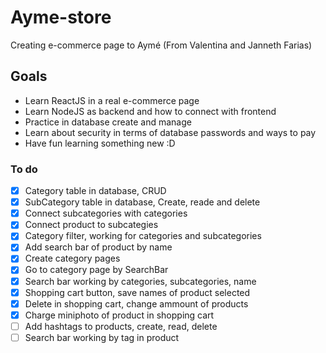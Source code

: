 # Ayme-store
Creating e-commerce page to Aymé (From Valentina and Janneth Farias)

## Goals
* Learn ReactJS in a real e-commerce page
* Learn NodeJS as backend and how to connect with frontend
* Practice in database create and manage
* Learn about security in terms of database passwords and ways to pay
* Have fun learning something new :D

### To do
- [x] Category table in database, CRUD
- [x] SubCategory table in database, Create, reade and delete
- [x] Connect subcategories with categories
- [x] Connect product to subcategies
- [x] Category filter, working for categories and subcategories
- [x] Add search bar of product by name
- [x] Create category pages
- [x] Go to category page by SearchBar
- [x] Search bar working by categories, subcategories, name
- [x] Shopping cart button, save names of product selected
- [x] Delete in shopping cart, change ammount of products
- [x] Charge miniphoto of product in shopping cart
- [ ] Add hashtags to products, create, read, delete
- [ ] Search bar working by tag in product

